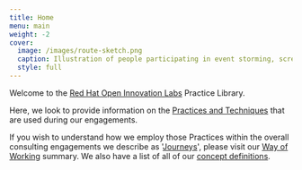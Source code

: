 ```yaml
---
title: Home
menu: main
weight: -2
cover:
  image: /images/route-sketch.png
  caption: Illustration of people participating in event storming, screen flow, priority sliders, and story slicing
  style: full
---
```


Welcome to the [Red Hat Open Innovation Labs](https://www.redhat.com/en/open-innovation-labs) Practice Library.

Here, we look to provide information on the [Practices and Techniques](/practices) that are used during our engagements.

If you wish to understand how we employ those Practices within the overall consulting engagements we describe as '[Journeys](/journeys/)', please visit our [Way of Working](/way-of-working/) summary. We also have a list of all of our [concept definitions](/terms-defined/).

